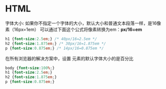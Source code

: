 # HTML

字体大小:
如果你不指定一个字体的大小，默认大小和普通文本段落一样，是16像素（16px=1em）
可以通过下面这个公式将像素转换为em：**px/16=em**

```css
h1 {font-size:2.5em;} /* 40px/16=2.5em */
h2 {font-size:1.875em;} /* 30px/16=1.875em */
p {font-size:0.875em;} /* 14px/16=0.875em */
```
在所有浏览器的解决方案中，设置 <body>元素的默认字体大小的是百分比

```css
body {font-size:100%;}
h1 {font-size:2.5em;}
h2 {font-size:1.875em;}
p {font-size:0.875em;}
```

